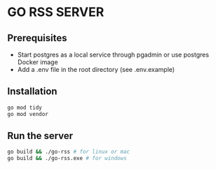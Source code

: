 # GO RSS SERVER

## Prerequisites

- Start postgres as a local service through pgadmin or use postgres Docker image
- Add a .env file in the root directory (see .env.example)

## Installation

```bash
go mod tidy
go mod vendor
```

## Run the server

```bash
go build && ./go-rss # for linux or mac
go build && ./go-rss.exe # for windows
```
